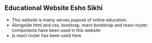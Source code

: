 ## Educational Website Esho Sikhi
- This website is mainy serves pupose of online education. 
- Alongside html and css, bootsrap, react-bootstrap and react-router components have been used in this website
- js react router has been used here
